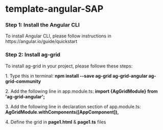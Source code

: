 # template-angular-SAP

<h3> Step 1: Install the Angular CLI </h3>

<p> To install Angular CLI, please follow instructions in https://angular.io/guide/quickstart </p>

<h3> Step 2: Install ag-grid </h4>

<p> To install ag-grid in your project, please followe these steps:</p>

<p>	
	1. Type this in terminal: 
				<b> npm install --save ag-grid ag-grid-angular ag-grid-community </b> 
</p>
<p>
 	2. Add the following line in app.module.ts: 
				<b> import {AgGridModule} from 'ag-grid-angular'; </b>
</p>
<p>
	3. Add the following line in declaration section of app.module.ts: 
				<b> AgGridModule.withComponents([AppComponent]), </b>
</p>
<p>
	4. Define the grid in <b>page1.html</b> & <b>page1.ts</b> files
</p>
